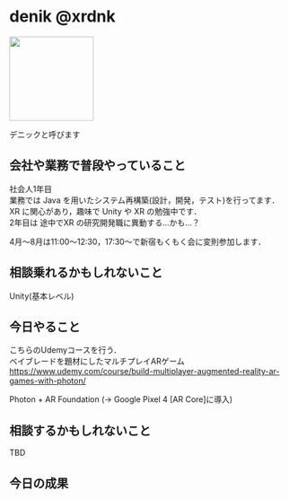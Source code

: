 # denik @xrdnk

<img src="https://i.imgur.com/bHdEeHe.jpg" width="150">

デニックと呼びます

## 会社や業務で普段やっていること

社会人1年目</br>
業務では Java を用いたシステム再構築(設計，開発，テスト)を行ってます．</br>
XR に関心があり，趣味で Unity や XR の勉強中です．</br>
2年目は 途中でXR の研究開発職に異動する…かも…？</br>

4月～8月は11:00～12:30，17:30～で新宿もくもく会に変則参加します．<br>

## 相談乗れるかもしれないこと

Unity(基本レベル)

## 今日やること

こちらのUdemyコースを行う．</br>
ベイブレードを題材にしたマルチプレイARゲーム</br>
https://www.udemy.com/course/build-multiplayer-augmented-reality-ar-games-with-photon/

Photon + AR Foundation (→ Google Pixel 4 [AR Core]に導入)

## 相談するかもしれないこと

TBD</br>

## 今日の成果
